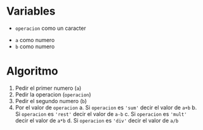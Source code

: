 Variables
=========

- `operacion` como un caracter
* `a` como numero
* `b` como numero

Algoritmo
=========

1. Pedir el primer numero (`a`)
2. Pedir la operacion (`operacion`)
3. Pedir el segundo numero (`b`)
4. Por el valor de `operacion`
   a. Si `operacion` es `'sum'`  decir el valor de `a+b`
   b. Si `operacion` es `'rest'` decir el valor de `a-b`
   c. Si `operacion` es `'mult'` decir el valor de `a*b`
   d. Si `operacion` es `'div'`  decir el valor de `a/b`
